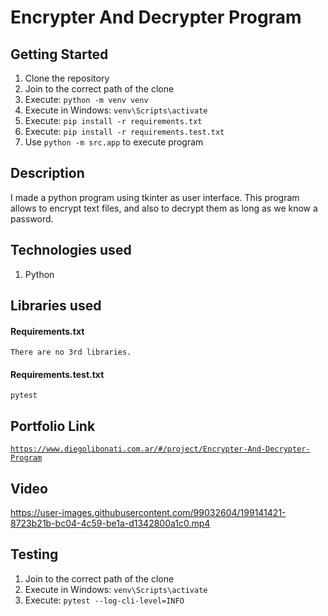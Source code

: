 # Encrypter And Decrypter Program

## Getting Started

1. Clone the repository
2. Join to the correct path of the clone
3. Execute: `python -m venv venv`
4. Execute in Windows: `venv\Scripts\activate`
5. Execute: `pip install -r requirements.txt`
6. Execute: `pip install -r requirements.test.txt`
7. Use `python -m src.app` to execute program

## Description

I made a python program using tkinter as user interface. This program allows to encrypt text files, and also to decrypt them as long as we know a password.

## Technologies used

1. Python

## Libraries used

#### Requirements.txt

```
There are no 3rd libraries.
```

#### Requirements.test.txt

```
pytest
```

## Portfolio Link

[`https://www.diegolibonati.com.ar/#/project/Encrypter-And-Decrypter-Program`](https://www.diegolibonati.com.ar/#/project/Encrypter-And-Decrypter-Program)

## Video

https://user-images.githubusercontent.com/99032604/199141421-8723b21b-bc04-4c59-be1a-d1342800a1c0.mp4

## Testing

1. Join to the correct path of the clone
2. Execute in Windows: `venv\Scripts\activate`
3. Execute: `pytest --log-cli-level=INFO`